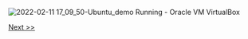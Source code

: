 ![2022-02-11 17_09_50-Ubuntu_demo  Running  - Oracle VM VirtualBox](https://user-images.githubusercontent.com/55657279/153584929-8285b126-42d8-4ac2-a6e0-bc923c46b8b0.png)

[Next >>](/1_installing_Linux/31.md)
